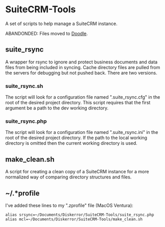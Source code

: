 # SuiteCRM-Tools

A set of scripts to help manage a SuiteCRM instance.

ABANDONDED: Files moved to [Doodle](https://github.com/diskerror/Doodle).

## suite_rsync

A wrapper for rsync to ignore and protect business documents and data files from
being included in syncing. Cache directory files are pulled from the
servers for debugging but not pushed back. There are two versions.

### suite_rsync.sh

The script will look for a configuration file named ".suite_rsync.cfg" in the
root of the desired project directory. This script requires that the first argument
be a path to the dev working directory.

### suite_rsync.php

The script will look for a configuration file named ".suite_rsync.ini" in the
root of the desired project directory. If the path to the local working directory is
omitted then the current working directory is used.

## make_clean.sh

A script for creating a clean copy of a SuiteCRM instance for
a more normalized way of comparing directory structures and files.

## ~/.*profile

I've added these lines to my  ".zprofile" file (MacOS Ventura):
~~~
alias srsync=~/Documents/Diskerror/SuiteCRM-Tools/suite_rsync.php
alias mcl=~/Documents/Diskerror/SuiteCRM-Tools/make_clean.sh
~~~
